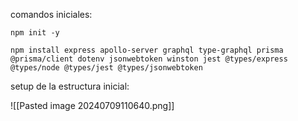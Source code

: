comandos iniciales:

```
npm init -y

npm install express apollo-server graphql type-graphql prisma @prisma/client dotenv jsonwebtoken winston jest @types/express @types/node @types/jest @types/jsonwebtoken

```

setup de la estructura inicial:

![[Pasted image 20240709110640.png]]

